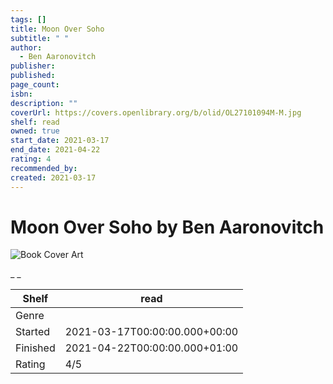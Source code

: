 ```yaml
---
tags: []
title: Moon Over Soho
subtitle: " "
author:
  - Ben Aaronovitch
publisher:
published:
page_count:
isbn:
description: ""
coverUrl: https://covers.openlibrary.org/b/olid/OL27101094M-M.jpg
shelf: read
owned: true
start_date: 2021-03-17
end_date: 2021-04-22
rating: 4
recommended_by:
created: 2021-03-17
---
```


# Moon Over Soho by Ben Aaronovitch

![Book Cover Art](https://covers.openlibrary.org/b/olid/OL27101094M-M.jpg)

_ _

| Shelf | read |
| --- | --- |
| Genre |  |
| Started | 2021-03-17T00:00:00.000+00:00 |
| Finished | 2021-04-22T00:00:00.000+01:00 |
| Rating | 4/5 |

